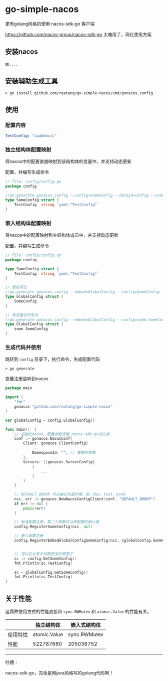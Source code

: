 # go-simple-nacos
更有golang风格的使用 nacos-sdk-go 客户端

https://github.com/nacos-group/nacos-sdk-go 太难用了，简化使用方案

## 安装nacos

    略....

## 安装辅助生成工具

```
> go install github.com/reatang/go-simple-nacos/cmd/gonacos_config
```

## 使用

### 配置内容

```yaml
TestConfig: "aaabbbccc"
```

### 独立结构体配置映射

将nacos中的配置直接映射到该结构体的变量中，并支持动态更新

配置，并编写生成命令
```go
// file: config/config.go
package config

//go:generate gonacos_config --config=SomeConfig --dataid=config --codec=yaml
type SomeConfig struct {
	TestConfig  string `yaml:"TestConfig"`
}
```

### 嵌入结构体配置映射

将nacos中的配置映射到主结构体成员中，并支持动态更新

配置，并编写生成命令

```go
// file: config/config.go
package config

type SomeConfig struct {
    TestConfig  string `yaml:"TestConfig"`
}

// 匿名写法
//go:generate gonacos_config --embed=GlobalConfig --config=SomeConfig --dataid=config --codec=yaml
type GlobalConfig struct {
    SomeConfig
}

// 有变量名的写法
//go:generate gonacos_config --embed=GlobalConfig --config=some:SomeConfig --dataid=config --codec=yaml
type GlobalConfig struct {
    some SomeConfig
}

```

### 生成代码并使用

跳转到 `config` 目录下，执行命令，生成配置代码
```
> go generate
```

变量注册监听到nacos
```go
package main

import (
	"fmt"
	gonacos "github.com/reatang/go-simple-nacos"
)

var globalConfig = config.GlobalConfig{}

func main()  {
	// 初始化nacos，配置参数请看 nacos-sdk-go的文档
	conf := gonacos.NacosConf{
		Client: gonacos.ClientConfig{
			...
			NamespaceId: "", // 重要的参数
		},
		Servers: []gonacos.ServerConfig{
			{
				...
			}
		}
	}

	// DEFAULT_GROUP 可以被认为是环境，如：dev、test、prod
	ncc, err := gonacos.NewNacosConfigClient(conf, "DEFAULT_GROUP")
	if err != nil {
		panic(err)
	}

	// 标准配置注册，第二个参数可以传配置的默认值
	config.RegisterSomeConfig(ncc, nil)

	// 嵌入配置注册
	config.RegisterEmbedGlobalConfigSomeConfig(ncc, &globalConfig.SomeConfig)


	// 可以在业务中线程安全的使用了
	sc := config.GetSomeConfig()
	fmt.Println(sc.TestConfig)

	sc = globalConfig.GetSomeConfig()
	fmt.Println(sc.TestConfig)
}
```

## 关于性能

这两种使用方式的性能直接和 `sync.RWMutex` 和 `atomic.Value` 的性能有关。

|      | 独立结构体        | 嵌入式结构体       |
|------|--------------|--------------|
| 使用特性 | atomic.Value | sync.RWMutex |
| 性能   | 522787660    | 205038752    |  


---

吐槽：

nacos-sdk-go，完全是用java风格写的golang代码啊！
